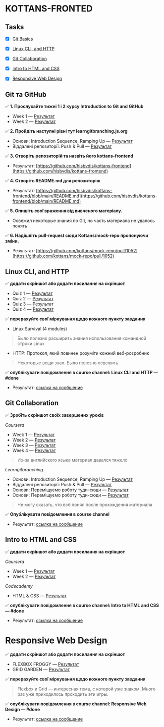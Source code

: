 # KOTTANS-FRONTED

## Tasks
- [x] [Git Basics](#git-та-github)
- [x] [Linux CLI, and HTTP](#linux-cli-and-http)
- [x] [Git Collaboration](#git-collaboration)
- [x] [Intro to HTML and CSS](#intro-to-html-and-css)
- [x] [Responsive Web Design](#responsive-web-design)


## Git та GitHub
✅ **1. Прослухайте тижні 1 і 2 курсу Introduction to Git and GitHub**
- Week 1 — <a href="task_git_github/coursera-week1.png" target="blank" >Результат</a>
- Week 2 — <a href="task_git_github/coursera-week2.png" target="blank" >Результат</a>

✅ **2. Пройдіть наступні рівні тут learngitbranching.js.org**
- Основи: Introduction Sequence, Ramping Up — <a href="task_git_github/learngitbranching-introduction-ramping.png" target="blank" >Результат</a>
- Віддалені репозиторії: Push & Pull — <a href="task_git_github/learngitbranching-push-n-pull.png" target="blank" >Результат</a>

✅ **3. Створіть репозиторій та назвіть його kottans-frontend**
- Результат: [https://github.com/hisbvdis/kottans-frontend](https://github.com/hisbvdis/kottans-frontend)

✅ **4. Створіть README.md для репозиторію**
- Результат: [https://github.com/hisbvdis/kottans-frontend/blob/main/README.md](https://github.com/hisbvdis/kottans-frontend/blob/main/README.md)

✅ **5. Опишіть свої враження від вивченого матеріалу.**
- Освежил некоторые знания по Git, но часть материала не удалось понять

✅ **6. Надішліть pull-request сюди Kottans/mock-repo пропонуючи зміни.**
- Результат: [https://github.com/kottans/mock-repo/pull/1052](https://github.com/kottans/mock-repo/pull/1052)


## Linux CLI, and HTTP
✅ **додати скріншот або додати посилання на скріншот**
- Quiz 1 — <a href="./task_linux_cli/1.png" target="blank" >Результат</a>
- Quiz 2 — <a href="./task_linux_cli/2.png" target="blank" >Результат</a>
- Quiz 3 — <a href="./task_linux_cli/3.png" target="blank" >Результат</a>
- Quiz 4 — <a href="./task_linux_cli/4.png" target="blank" >Результат</a>

✅ **перерахуйте свої міркування щодо кожного пункту завдання**
- Linux Survival (4 modules)
> Было полезно расширить знания использования командной строки Linux
- HTTP: Протокол, який повинен розуміти кожний веб-розробник
> Некоторые вещи знал. Было полезно освежить

✅ **опублікувати повідомлення в course channel: Linux CLI and HTTP — #done**
- Результат: [ссылка на сообщение](https://t.me/c/1382428271/44138)


## Git Collaboration

✅ **Зробіть скріншот своїх завершених уроків**

*Coursera*
- Week 1 — <a href="task_git_collaboration/coursera-week1.png" target="blank" >Результат</a>
- Week 2 — <a href="task_git_collaboration/coursera-week2.png" target="blank" >Результат</a>
- Week 3 — <a href="task_git_collaboration/coursera-week3.png" target="blank" >Результат</a>
- Week 4 — <a href="task_git_collaboration/coursera-week4.png" target="blank" >Результат</a>

> Из-за английского языка материал давался тяжело

*Learngitbranching*
- Основи: Introduction Sequence, Ramping Up — <a href="task_git_collaboration/learngitbranching-introduction-ramping.png" target="blank" >Результат</a>
- Віддалені репозиторії: Push & Pull — <a href="task_git_collaboration/learngitbranching-push-n-pull.png" target="blank" >Результат</a>
- Основи: Переміщуємо роботу туди-сюди — <a href="task_git_collaboration/learngitbranching-moving-work-around.png" target="blank">Результат</a>
- Основи: Переміщуємо роботу туди-сюди — <a href="task_git_collaboration/learngitbranching-to-origin-and-beyond.png" target="blank">Результат</a>

> Не могу сказать, что всё понял после прохождения материала

✅ **Опублікувати повідомлення в course channel**
- Результат: [ссылка на сообщение](https://t.me/c/1382428271/46010)


## Intro to HTML and CSS
✅ **додати скріншот або додати посилання на скріншот**

*Coursera*
- Week 1 — <a href="./task_html_css_intro/coursera-week1.png" target="blank" >Результат</a>
- Week 2 — <a href="./task_html_css_intro/coursera-week2.png" target="blank" >Результат</a>

*Codecademy*
- HTML & CSS — <a href="./task_html_css_intro/Codecademy.png" target="blank" >Результат</a>

✅ **опублікувати повідомлення в course channel: Intro to HTML and CSS — #done**
- Результат: [ссылка на сообщение](https://t.me/c/1382428271/46274)


# Responsive Web Design
✅ **додати скріншот або додати посилання на скріншот**
- FLEXBOX FROGGY — <a href="./task_responsive_web_design/flexbox-froggy.png" target="blank" >Результат</a>
- GRID GARDEN — <a href="./task_responsive_web_design/grid-garden.png" target="blank" >Результат</a>

✅ **перерахуйте свої міркування щодо кожного пункту завдання**
> Flexbox и Grid — интересная тема, с которой уже знаком. 
> Много раз уже приходилось проходить эти игры.

✅ **опублікувати повідомлення в course channel: Responsive Web Design — #done**
- Результат: [ссылка на сообщение](https://t.me/c/1382428271/46283)